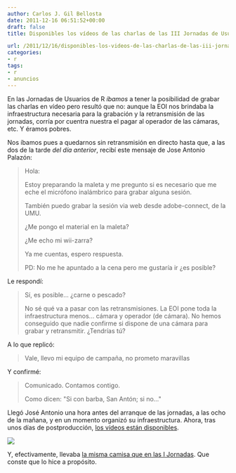 ```yaml
---
author: Carlos J. Gil Bellosta
date: 2011-12-16 06:51:52+00:00
draft: false
title: Disponibles los vídeos de las charlas de las III Jornadas de Usuarios de R

url: /2011/12/16/disponibles-los-videos-de-las-charlas-de-las-iii-jornadas-de-usuarios-de-r/
categories:
- r
tags:
- r
- anuncios
---
```


En las Jornadas de Usuarios de R _íbamos_ a tener la posibilidad de grabar las charlas en vídeo pero resultó que no: aunque la EOI nos brindaba la infraestructura necesaria para la grabación y la retransmisión de las jornadas, corría por cuentra nuestra el pagar al operador de las cámaras, etc. Y éramos pobres.

Nos íbamos pues a quedarnos sin retransmisión en directo hasta que, a las dos de la tarde _del día anterior_, recibí este mensaje de Jose Antonio Palazón:



>    Hola:
>
>    Estoy preparando la maleta y me pregunto
>    si es necesario que me eche el micrófono
>    inalámbrico para grabar alguna sesión.
>
>    También puedo grabar la sesión via web
>    desde adobe-connect, de la UMU.
>
>    ¿Me pongo el material en la maleta?
>
>    ¿Me echo mi wii-zarra?
>
>    Ya me cuentas, espero respuesta.
>
>
>    PD: No me he apuntado a la cena pero me gustaría ir
>    ¿es posible?



Le respondí:



>    Sí, es posible... ¿carne o pescado?
>
>    No sé qué va a pasar con las retransmisiones. La EOI pone toda la
>    infraestructura menos... cámara y operador (de cámara). No hemos
>    conseguido que nadie confirme si dispone de una cámara para grabar y
>    retransmitir. ¿Tendrías tú?



A lo que replicó:



>    Vale, llevo mi equipo de campaña, no prometo maravillas



Y confirmé:



>    Comunicado. Contamos contigo.
>
>    Como dicen: "Si con barba, San Antón; si no..."



Llegó José Antonio una hora antes del arranque de las jornadas, a las ocho de la mañana, y en un momento organizó su infraestructura. Ahora, tras unos días de postproducción, [los vídeos están disponibles](http://usar.org.es/videos.html).

[![](/wp-uploads/2011/12/videos_jornadas_r.png#center)
](/wp-uploads/2011/12/videos_jornadas_r.png#center)

Y, efectivamente, llevaba [la misma camisa que en las I Jornadas](http://www.datanalytics.com/2010/09/05/el-video-de-la-conferencia-alrededores-disponible-en-dailymotion/). Que conste que lo hice a propósito.
